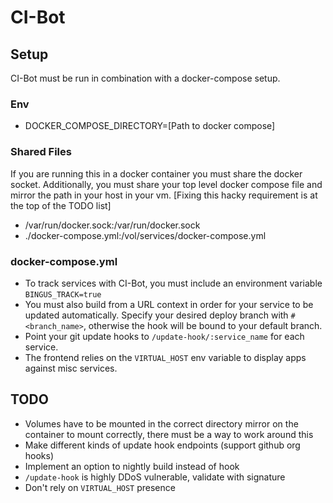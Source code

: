 # CI-Bot

## Setup
CI-Bot must be run in combination with a docker-compose setup.

### Env
  - DOCKER_COMPOSE_DIRECTORY=[Path to docker compose]

### Shared Files
If you are running this in a docker container you must share the docker socket. Additionally, you must share your top level docker compose file and mirror the path in your host in your vm. [Fixing this hacky requirement is at the top of the TODO list]
  - /var/run/docker.sock:/var/run/docker.sock
  - ./docker-compose.yml:/vol/services/docker-compose.yml

### docker-compose.yml
* To track services with CI-Bot, you must include an environment variable `BINGUS_TRACK=true`
* You must also build from a URL context in order for your service to be updated automatically. Specify your desired deploy branch with `#<branch_name>`, otherwise the hook will be bound to your default branch.
* Point your git update hooks to `/update-hook/:service_name` for each service. 
* The frontend relies on the `VIRTUAL_HOST` env variable to display apps against misc services.
## TODO
* Volumes have to be mounted in the correct directory mirror on the container to mount correctly, there must be a way to
  work around this
* Make different kinds of update hook endpoints (support github org hooks)
* Implement an option to nightly build instead of hook
* `/update-hook` is highly DDoS vulnerable, validate with signature
* Don't rely on `VIRTUAL_HOST` presence
